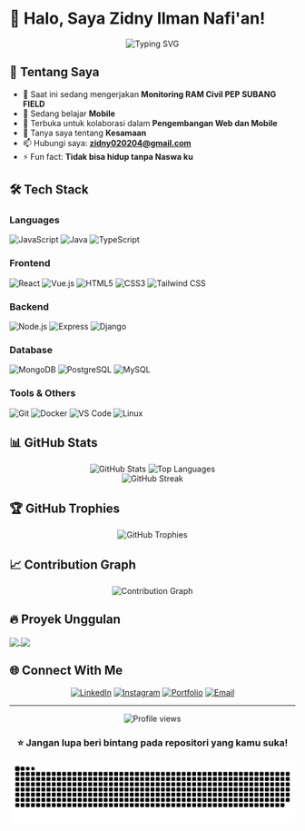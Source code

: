# 👋 Halo, Saya Zidny Ilman Nafi'an!

<div align="center">
  <img src="https://readme-typing-svg.herokuapp.com?font=Fira+Code&pause=1000&color=2E9EF7&center=true&vCenter=true&width=435&lines=Full+Stack+Developer;Open+Source+Enthusiast;Always+Learning+New+Things" alt="Typing SVG" />
</div>

## 🚀 Tentang Saya

- 🔭 Saat ini sedang mengerjakan **Monitoring RAM Civil PEP SUBANG FIELD**
- 🌱 Sedang belajar **Mobile**
- 👯 Terbuka untuk kolaborasi dalam **Pengembangan Web dan Mobile**
- 💬 Tanya saya tentang **Kesamaan**
- 📫 Hubungi saya: **zidny020204@gmail.com**
- ⚡ Fun fact: **Tidak bisa hidup tanpa Naswa ku**

## 🛠️ Tech Stack

### Languages
![JavaScript](https://img.shields.io/badge/-JavaScript-F7DF1E?style=flat-square&logo=javascript&logoColor=black)
![Java](https://img.shields.io/badge/-Java-007396?style=flat-square&logo=java&logoColor=white)
![TypeScript](https://img.shields.io/badge/-TypeScript-3178C6?style=flat-square&logo=typescript&logoColor=white)

### Frontend
![React](https://img.shields.io/badge/-React-61DAFB?style=flat-square&logo=react&logoColor=black)
![Vue.js](https://img.shields.io/badge/-Vue.js-4FC08D?style=flat-square&logo=vue.js&logoColor=white)
![HTML5](https://img.shields.io/badge/-HTML5-E34F26?style=flat-square&logo=html5&logoColor=white)
![CSS3](https://img.shields.io/badge/-CSS3-1572B6?style=flat-square&logo=css3&logoColor=white)
![Tailwind CSS](https://img.shields.io/badge/-Tailwind_CSS-38B2AC?style=flat-square&logo=tailwind-css&logoColor=white)

### Backend
![Node.js](https://img.shields.io/badge/-Node.js-339933?style=flat-square&logo=node.js&logoColor=white)
![Express](https://img.shields.io/badge/-Express-000000?style=flat-square&logo=express&logoColor=white)
![Django](https://img.shields.io/badge/-Django-092E20?style=flat-square&logo=django&logoColor=white)

### Database
![MongoDB](https://img.shields.io/badge/-MongoDB-47A248?style=flat-square&logo=mongodb&logoColor=white)
![PostgreSQL](https://img.shields.io/badge/-PostgreSQL-336791?style=flat-square&logo=postgresql&logoColor=white)
![MySQL](https://img.shields.io/badge/-MySQL-4479A1?style=flat-square&logo=mysql&logoColor=white)

### Tools & Others
![Git](https://img.shields.io/badge/-Git-F05032?style=flat-square&logo=git&logoColor=white)
![Docker](https://img.shields.io/badge/-Docker-2496ED?style=flat-square&logo=docker&logoColor=white)
![VS Code](https://img.shields.io/badge/-VS_Code-007ACC?style=flat-square&logo=visual-studio-code&logoColor=white)
![Linux](https://img.shields.io/badge/-Linux-FCC624?style=flat-square&logo=linux&logoColor=black)

## 📊 GitHub Stats

<div align="center">
  <img src="https://github-readme-stats.vercel.app/api?username=ZidnyIlmanN&show_icons=true&theme=radical" alt="GitHub Stats" height="170" />
  <img src="https://github-readme-stats.vercel.app/api/top-langs/?username=ZidnyIlmanN&layout=compact&theme=radical" alt="Top Languages" height="170" />
</div>

<div align="center">
  <img src="https://github-readme-streak-stats.herokuapp.com/?user=ZidnyIlmanN&theme=radical" alt="GitHub Streak" />
</div>

## 🏆 GitHub Trophies

<div align="center">
  <img src="https://github-profile-trophy.vercel.app/?username=ZidnyIlmanN&theme=radical&no-frame=true&row=1&column=7" alt="GitHub Trophies" />
</div>

## 📈 Contribution Graph

<div align="center">
  <img src="https://github-readme-activity-graph.vercel.app/graph?username=ZidnyIlmanN&theme=react-dark&hide_border=true" alt="Contribution Graph" />
</div>

## 🔥 Proyek Unggulan

<a href="https://github.com/ZidnyIlmanN/absensi-indobuzz-v1 ">
  <img align="center" src="https://github-readme-stats.vercel.app/api/pin/?username=ZidnyIlmanN&repo=absensi-indobuzz-v1 &theme=radical" />
</a>
<a href="https://github.com/ZidnyIlmanN/znafian-web ">
  <img align="center" src="https://github-readme-stats.vercel.app/api/pin/?username=ZidnyIlmanN&repo=znafian-web &theme=radical" />
</a>

## 🌐 Connect With Me

<div align="center">
  
[![LinkedIn](https://img.shields.io/badge/-LinkedIn-0A66C2?style=for-the-badge&logo=linkedin&logoColor=white)](https://linkedin.com/in/zidnyilman2)
[![Instagram](https://img.shields.io/badge/-Instagram-E4405F?style=for-the-badge&logo=instagram&logoColor=white)](https://instagram.com/jidniin)
[![Portfolio](https://img.shields.io/badge/-Portfolio-000000?style=for-the-badge&logo=react&logoColor=white)](https://znafian-web.vercel.app/)
[![Email](https://img.shields.io/badge/-Email-D14836?style=for-the-badge&logo=gmail&logoColor=white)](mailto:zidny020204@gmail.com)

</div>

---

<div align="center">
  <img src="https://komarev.com/ghpvc/?username=[username-anda]&color=blueviolet&style=flat-square&label=Profile+Views" alt="Profile views" />
  
  ### ⭐️ Jangan lupa beri bintang pada repositori yang kamu suka!
  
  <img src="https://raw.githubusercontent.com/Platane/snk/output/github-contribution-grid-snake.svg" alt="Snake animation" />
</div>
